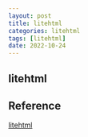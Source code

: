 ```yaml
---
layout: post
title: litehtml
categories: litehtml
tags: [litehtml]
date: 2022-10-24
---
```


## litehtml

## Reference
[litehtml](https://github.com/litehtml/litehtml)  
